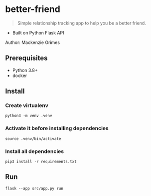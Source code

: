 # better-friend
> Simple relationship tracking app to help you be a better friend.

- Built on Python Flask API

Author: Mackenzie Grimes

## Prerequisites
- Python 3.8+
- docker

## Install
### Create virtualenv
```
python3 -m venv .venv
```

### Activate it before installing dependencies
```
source .venv/bin/activate
```

### Install all dependencies
```
pip3 install -r requirements.txt
```

## Run
```
flask --app src/app.py run
```


